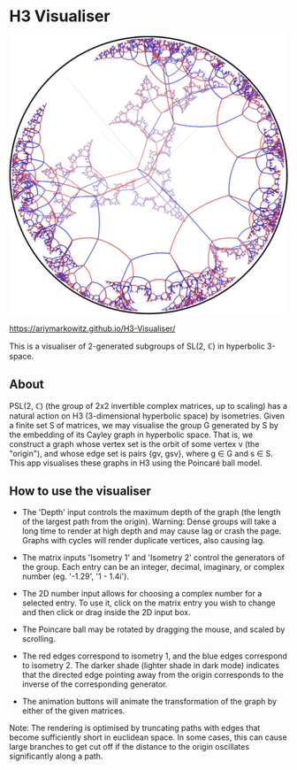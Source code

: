 # H3 Visualiser

<img src="images/screenshot.png" width="798px">

https://ariymarkowitz.github.io/H3-Visualiser/

This is a visualiser of 2-generated subgroups of SL(2, ℂ) in hyperbolic 3-space.

## About

PSL(2, ℂ) (the group of 2x2 invertible complex matrices, up to scaling) has a natural action on H3 (3-dimensional hyperbolic space) by isometries. Given a finite set S of matrices, we may visualise the group G generated by S by the embedding of its Cayley graph in hyperbolic space. That is, we construct a graph whose vertex set is the orbit of some vertex v (the "origin"), and whose edge set is pairs {gv, gsv}, where g ∈ G and s ∈ S. This app visualises these graphs in H3 using the Poincaré ball model.

## How to use the visualiser

- The 'Depth' input controls the maximum depth of the graph (the length of the largest path from the origin). Warning: Dense groups will take a long time to render at high depth and may cause lag or crash the page. Graphs with cycles will render duplicate vertices, also causing lag.

- The matrix inputs 'Isometry 1' and 'Isometry 2' control the generators of the group. Each entry can be an integer, decimal, imaginary, or complex number (eg. '-1.29', '1 - 1.4i').

- The 2D number input allows for choosing a complex number for a selected entry. To use it, click on the matrix entry you wish to change and then click or drag inside the 2D input box.

- The Poincare ball may be rotated by dragging the mouse, and scaled by scrolling.

- The red edges correspond to isometry 1, and the blue edges correspond to isometry 2. The darker shade (lighter shade in dark mode) indicates that the directed edge pointing away from the origin corresponds to the inverse of the corresponding generator.

- The animation buttons will animate the transformation of the graph by either of the given matrices.

Note: The rendering is optimised by truncating paths with edges that become sufficiently short in euclidean space. In some cases, this can cause large branches to get cut off if the distance to the origin oscillates significantly along a path.
